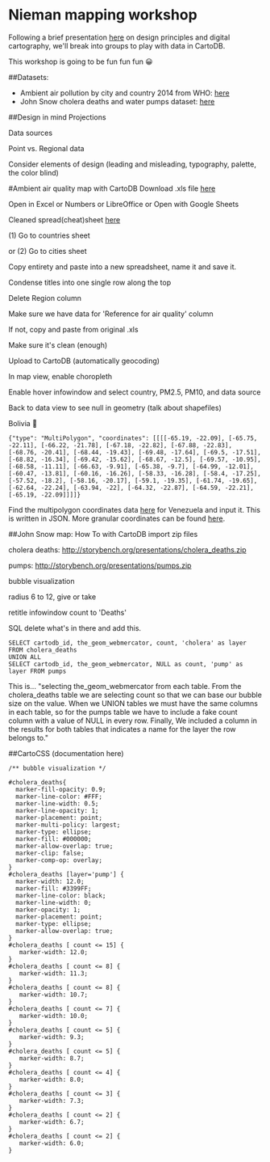 # Nieman mapping workshop
Following a brief presentation [here](http://aleszu.github.io/mapping_workshop) on design principles and digital cartography, we'll break into groups to play with data in CartoDB.

This workshop is going to be fun fun fun :grinning: 

##Datasets:
* Ambient air pollution by city and country 2014 from WHO: [here](http://www.who.int/phe/health_topics/outdoorair/databases/cities/en/) 
* John Snow cholera deaths and water pumps dataset: [here](http://blog.rtwilson.com/john-snows-cholera-data-in-more-formats/)

##Design in mind
Projections

Data sources

Point vs. Regional data

Consider elements of design (leading and misleading, typography, palette, the color blind)


#Ambient air quality map with CartoDB
Download .xls file [here](http://www.who.int/entity/quantifying_ehimpacts/national/countryprofile/aap_pm_database_may2014.xls?ua=1)

Open in Excel or Numbers or LibreOffice or Open with Google Sheets

Cleaned spread(cheat)sheet [here](https://docs.google.com/spreadsheets/d/1nZrcL4bKvoqxLbT0jF4vD15CxGbXrUfCTF2yzoMKnFQ/pubhtml)

(1) Go to countries sheet

or (2) Go to cities sheet

Copy entirety and paste into a new spreadsheet, name it and save it.

Condense titles into one single row along the top

Delete Region column

Make sure we have data for 'Reference for air quality' column 

If not, copy and paste from original .xls 

Make sure it's clean (enough)

Upload to CartoDB (automatically geocoding)

In map view, enable choropleth

Enable hover infowindow and select country, PM2.5, PM10, and data source

Back to data view to see null in geometry (talk about shapefiles)


Bolivia :frog:
```
{"type": "MultiPolygon", "coordinates": [[[[-65.19, -22.09], [-65.75, -22.11], [-66.22, -21.78], [-67.18, -22.82], [-67.88, -22.83], [-68.76, -20.41], [-68.44, -19.43], [-69.48, -17.64], [-69.5, -17.51], [-68.82, -16.34], [-69.42, -15.62], [-68.67, -12.5], [-69.57, -10.95], [-68.58, -11.11], [-66.63, -9.91], [-65.38, -9.7], [-64.99, -12.01], [-60.47, -13.81], [-60.16, -16.26], [-58.33, -16.28], [-58.4, -17.25], [-57.52, -18.2], [-58.16, -20.17], [-59.1, -19.35], [-61.74, -19.65], [-62.64, -22.24], [-63.94, -22], [-64.32, -22.87], [-64.59, -22.21], [-65.19, -22.09]]]]}
```

Find the multipolygon coordinates data [here](http://crschmidt.net/mapping/internet_users_2005.json.fixed "here") for Venezuela and input it. This is written in JSON. More granular coordinates can be found [here](https://github.com/AshKyd/geojson-regions/tree/master/data/countries/ne_110m_admin_0_countries.geo.json "here").


##John Snow map: How To with CartoDB
import zip files 

cholera deaths: http://storybench.org/presentations/cholera_deaths.zip

pumps: http://storybench.org/presentations/pumps.zip

bubble visualization

radius 6 to 12, give or take

retitle infowindow count to 'Deaths'


SQL
delete what's in there and add this.
```
SELECT cartodb_id, the_geom_webmercator, count, 'cholera' as layer FROM cholera_deaths
UNION ALL
SELECT cartodb_id, the_geom_webmercator, NULL as count, 'pump' as layer FROM pumps
```

This is... "selecting the_geom_webmercator from each table. From the cholera_deaths table we are selecting count so that we can base our bubble size on the value. When we UNION tables we must have the same columns in each table, so for the pumps table we have to include a fake count column with a value of NULL in every row. Finally, We included a column in the results for both tables that indicates a name for the layer the row belongs to."


##CartoCSS (documentation here)

```
/** bubble visualization */

#cholera_deaths{
  marker-fill-opacity: 0.9;
  marker-line-color: #FFF;
  marker-line-width: 0.5;
  marker-line-opacity: 1;
  marker-placement: point;
  marker-multi-policy: largest;
  marker-type: ellipse;
  marker-fill: #000000;
  marker-allow-overlap: true;
  marker-clip: false;
  marker-comp-op: overlay;
}
#cholera_deaths [layer='pump'] {
  marker-width: 12.0;
  marker-fill: #3399FF;
  marker-line-color: black;
  marker-line-width: 0;
  marker-opacity: 1;
  marker-placement: point;
  marker-type: ellipse;
  marker-allow-overlap: true;
}
#cholera_deaths [ count <= 15] {
   marker-width: 12.0;
}
#cholera_deaths [ count <= 8] {
   marker-width: 11.3;
}
#cholera_deaths [ count <= 8] {
   marker-width: 10.7;
}
#cholera_deaths [ count <= 7] {
   marker-width: 10.0;
}
#cholera_deaths [ count <= 5] {
   marker-width: 9.3;
}
#cholera_deaths [ count <= 5] {
   marker-width: 8.7;
}
#cholera_deaths [ count <= 4] {
   marker-width: 8.0;
}
#cholera_deaths [ count <= 3] {
   marker-width: 7.3;
}
#cholera_deaths [ count <= 2] {
   marker-width: 6.7;
}
#cholera_deaths [ count <= 2] {
   marker-width: 6.0;
}
```
